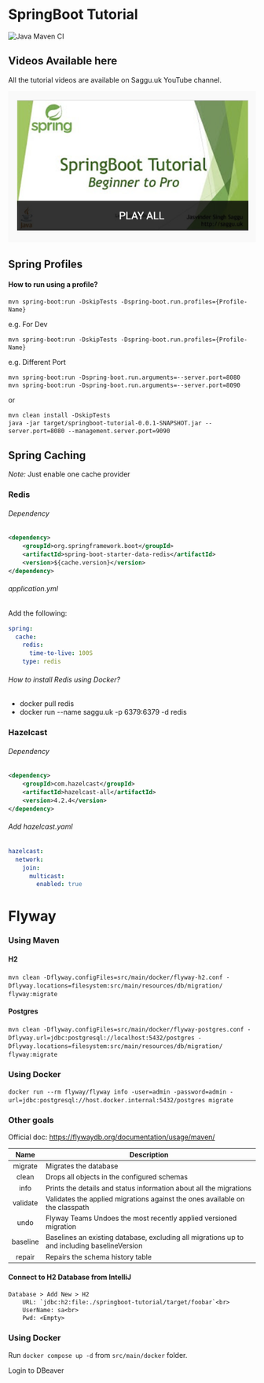 # SpringBoot Tutorial
![Java Maven CI](https://github.com/jssaggu/springboot-tutorial/actions/workflows/maven.yml/badge.svg)

## Videos Available here
All the tutorial videos are available on Saggu.uk YouTube channel.

[![Watch the video](docs/Spring-Tutorial-Playlist.png)](https://www.youtube.com/playlist?list=PLYwGWvgqiQCkgxraQU-fuOiYzNCcjGAlz)

## Spring Profiles

#### How to run using a profile?

```
mvn spring-boot:run -DskipTests -Dspring-boot.run.profiles={Profile-Name}
```

e.g. For Dev

```
mvn spring-boot:run -DskipTests -Dspring-boot.run.profiles={Profile-Name}
```

e.g. Different Port

```
mvn spring-boot:run -Dspring-boot.run.arguments=--server.port=8080
mvn spring-boot:run -Dspring-boot.run.arguments=--server.port=8090
```

or

```
mvn clean install -DskipTests
java -jar target/springboot-tutorial-0.0.1-SNAPSHOT.jar --server.port=8080 --management.server.port=9090
```

## Spring Caching

*Note:* Just enable one cache provider

### Redis

###### Dependency
```xml
<dependency>
    <groupId>org.springframework.boot</groupId>
    <artifactId>spring-boot-starter-data-redis</artifactId>
    <version>${cache.version}</version>
</dependency>
```

###### application.yml
Add the following: 
```yaml
spring:
  cache:
    redis:
      time-to-live: 100S
    type: redis
```

###### How to install Redis using Docker?

* docker pull redis
* docker run --name saggu.uk -p 6379:6379 -d redis

### Hazelcast

###### Dependency
```xml
<dependency>
    <groupId>com.hazelcast</groupId>
    <artifactId>hazelcast-all</artifactId>
    <version>4.2.4</version>
</dependency>
```

###### Add hazelcast.yaml
```yaml
hazelcast:
  network:
    join:
      multicast:
        enabled: true
```

# Flyway

### Using Maven

#### H2
 `mvn clean -Dflyway.configFiles=src/main/docker/flyway-h2.conf -Dflyway.locations=filesystem:src/main/resources/db/migration/ flyway:migrate`
#### Postgres
 `mvn clean -Dflyway.configFiles=src/main/docker/flyway-postgres.conf -Dflyway.url=jdbc:postgresql://localhost:5432/postgres -Dflyway.locations=filesystem:src/main/resources/db/migration/ flyway:migrate`


### Using Docker

`docker run --rm flyway/flyway info -user=admin -password=admin -url=jdbc:postgresql://host.docker.internal:5432/postgres migrate`

### Other goals 
Official doc: https://flywaydb.org/documentation/usage/maven/

|   Name   | Description                                                                                  |
|:--------:|----------------------------------------------------------------------------------------------|
| migrate  | Migrates the database                                                                        |
|  clean   | Drops all objects in the configured schemas                                                  |
|   info   | Prints the details and status information about all the migrations                           |
| validate | Validates the applied migrations against the ones available on the classpath                 |
|   undo   | Flyway Teams 	Undoes the most recently applied versioned migration                           |
| baseline | Baselines an existing database, excluding all migrations up to and including baselineVersion |
|  repair  | Repairs the schema history table                                                             |

#### Connect to H2 Database from IntelliJ
    Database > Add New > H2
        URL: `jdbc:h2:file:./springboot-tutorial/target/foobar`<br>
        UserName: sa<br>
        Pwd: <Empty>

 ### Using Docker

Run `docker compose up -d` from `src/main/docker` folder.

Login to DBeaver